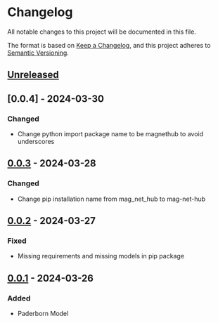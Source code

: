 # Changelog

All notable changes to this project will be documented in this file.

The format is based on [Keep a Changelog](https://keepachangelog.com/en/1.1.0/),
and this project adheres to [Semantic Versioning](https://semver.org/spec/v2.0.0.html).

## [Unreleased]

## [0.0.4] - 2024-03-30
### Changed
 - Change python import package name to be magnethub to avoid underscores

## [0.0.3] - 2024-03-28
### Changed
 - Change pip installation name from mag_net_hub to mag-net-hub

## [0.0.2] - 2024-03-27
### Fixed
 - Missing requirements and missing models in pip package

## [0.0.1] - 2024-03-26
### Added
 - Paderborn Model 

[unreleased]: https://github.com/upb-lea/mag-net-hub/compare/v0.0.3...HEAD
[0.0.3]: https://github.com/upb-lea/mag-net-hub/compare/v0.0.2...v0.0.3
[0.0.2]: https://github.com/upb-lea/mag-net-hub/compare/v0.0.1...v0.0.2
[0.0.1]: https://github.com/upb-lea/mag-net-hub/releases/tag/v0.0.1
